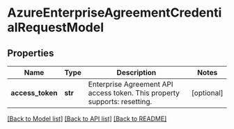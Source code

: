# AzureEnterpriseAgreementCredentialRequestModel

## Properties
Name | Type | Description | Notes
------------ | ------------- | ------------- | -------------
**access_token** | **str** | Enterprise Agreement API access token. This property supports: resetting. | [optional] 

[[Back to Model list]](../README.md#documentation-for-models) [[Back to API list]](../README.md#documentation-for-api-endpoints) [[Back to README]](../README.md)


